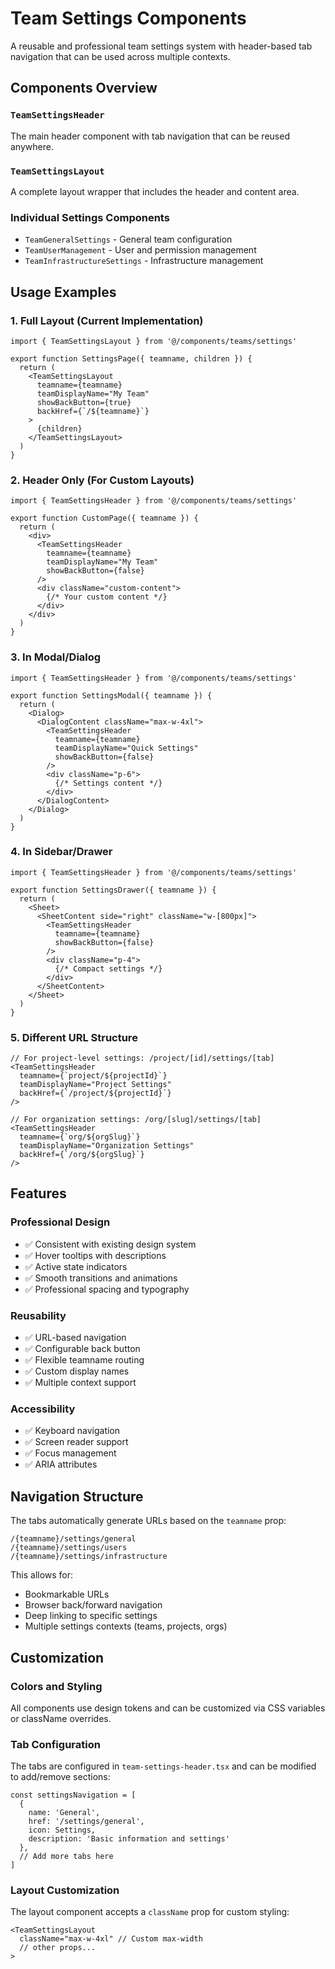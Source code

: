 # Team Settings Components

A reusable and professional team settings system with header-based tab navigation that can be used across multiple contexts.

## Components Overview

### `TeamSettingsHeader`
The main header component with tab navigation that can be reused anywhere.

### `TeamSettingsLayout`
A complete layout wrapper that includes the header and content area.

### Individual Settings Components
- `TeamGeneralSettings` - General team configuration
- `TeamUserManagement` - User and permission management  
- `TeamInfrastructureSettings` - Infrastructure management

## Usage Examples

### 1. Full Layout (Current Implementation)
```tsx
import { TeamSettingsLayout } from '@/components/teams/settings'

export function SettingsPage({ teamname, children }) {
  return (
    <TeamSettingsLayout
      teamname={teamname}
      teamDisplayName="My Team"
      showBackButton={true}
      backHref={`/${teamname}`}
    >
      {children}
    </TeamSettingsLayout>
  )
}
```

### 2. Header Only (For Custom Layouts)
```tsx
import { TeamSettingsHeader } from '@/components/teams/settings'

export function CustomPage({ teamname }) {
  return (
    <div>
      <TeamSettingsHeader 
        teamname={teamname}
        teamDisplayName="My Team"
        showBackButton={false}
      />
      <div className="custom-content">
        {/* Your custom content */}
      </div>
    </div>
  )
}
```

### 3. In Modal/Dialog
```tsx
import { TeamSettingsHeader } from '@/components/teams/settings'

export function SettingsModal({ teamname }) {
  return (
    <Dialog>
      <DialogContent className="max-w-4xl">
        <TeamSettingsHeader 
          teamname={teamname}
          teamDisplayName="Quick Settings"
          showBackButton={false}
        />
        <div className="p-6">
          {/* Settings content */}
        </div>
      </DialogContent>
    </Dialog>
  )
}
```

### 4. In Sidebar/Drawer
```tsx
import { TeamSettingsHeader } from '@/components/teams/settings'

export function SettingsDrawer({ teamname }) {
  return (
    <Sheet>
      <SheetContent side="right" className="w-[800px]">
        <TeamSettingsHeader 
          teamname={teamname}
          showBackButton={false}
        />
        <div className="p-4">
          {/* Compact settings */}
        </div>
      </SheetContent>
    </Sheet>
  )
}
```

### 5. Different URL Structure
```tsx
// For project-level settings: /project/[id]/settings/[tab]
<TeamSettingsHeader 
  teamname={`project/${projectId}`}
  teamDisplayName="Project Settings"
  backHref={`/project/${projectId}`}
/>

// For organization settings: /org/[slug]/settings/[tab]  
<TeamSettingsHeader 
  teamname={`org/${orgSlug}`}
  teamDisplayName="Organization Settings"
  backHref={`/org/${orgSlug}`}
/>
```

## Features

### Professional Design
- ✅ Consistent with existing design system
- ✅ Hover tooltips with descriptions
- ✅ Active state indicators
- ✅ Smooth transitions and animations
- ✅ Professional spacing and typography

### Reusability
- ✅ URL-based navigation
- ✅ Configurable back button
- ✅ Flexible teamname routing
- ✅ Custom display names
- ✅ Multiple context support

### Accessibility
- ✅ Keyboard navigation
- ✅ Screen reader support
- ✅ Focus management
- ✅ ARIA attributes

## Navigation Structure

The tabs automatically generate URLs based on the `teamname` prop:

```
/{teamname}/settings/general
/{teamname}/settings/users  
/{teamname}/settings/infrastructure
```

This allows for:
- Bookmarkable URLs
- Browser back/forward navigation
- Deep linking to specific settings
- Multiple settings contexts (teams, projects, orgs)

## Customization

### Colors and Styling
All components use design tokens and can be customized via CSS variables or className overrides.

### Tab Configuration
The tabs are configured in `team-settings-header.tsx` and can be modified to add/remove sections:

```tsx
const settingsNavigation = [
  {
    name: 'General',
    href: '/settings/general',
    icon: Settings,
    description: 'Basic information and settings'
  },
  // Add more tabs here
]
```

### Layout Customization
The layout component accepts a `className` prop for custom styling:

```tsx
<TeamSettingsLayout 
  className="max-w-4xl" // Custom max-width
  // other props...
>
```